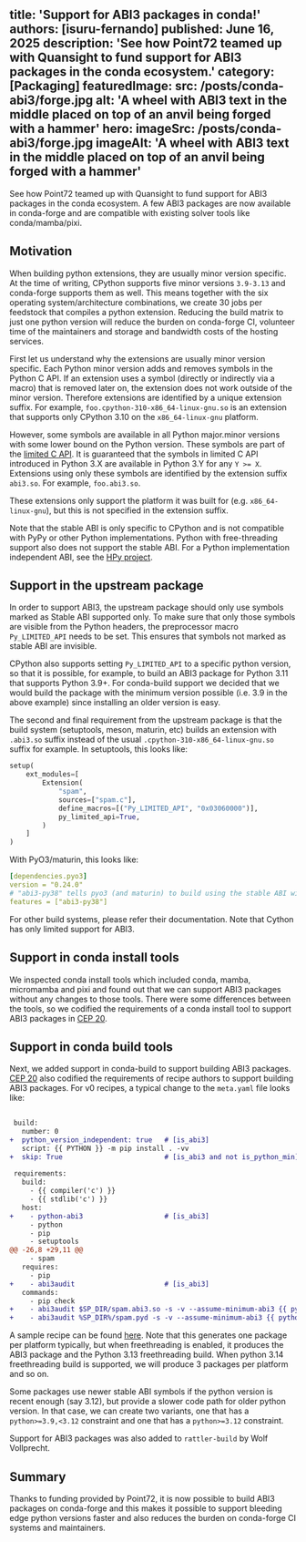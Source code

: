 title: 'Support for ABI3 packages in conda!'
authors: [isuru-fernando]
published: June 16, 2025
description: 'See how Point72 teamed up with Quansight to fund support for ABI3 packages in the conda ecosystem.'
category: [Packaging]
featuredImage:
  src: /posts/conda-abi3/forge.jpg
  alt: 'A wheel with ABI3 text in the middle placed on top of an anvil being forged with a hammer'
hero:
  imageSrc: /posts/conda-abi3/forge.jpg
  imageAlt: 'A wheel with ABI3 text in the middle placed on top of an anvil being forged with a hammer'
---

See how Point72 teamed up with Quansight to fund support for ABI3 packages
in the conda ecosystem. A few ABI3 packages are now available in conda-forge
and are compatible with existing solver tools like conda/mamba/pixi.

## Motivation

When building python extensions, they are usually minor version specific.
At the time of writing, CPython supports five minor versions `3.9-3.13`
and conda-forge supports them as well. This means together with the six
operating system/architecture combinations, we create 30 jobs per feedstock
that compiles a python extension. Reducing the build matrix to just one
python version will reduce the burden on conda-forge CI, volunteer time
of the maintainers and storage and bandwidth costs of the hosting services.

First let us understand why the extensions are usually minor version specific.
Each Python minor version adds and removes symbols in the Python C API.
If an extension uses a symbol (directly or indirectly via a macro) that is
removed later on, the extension does not work outside of the minor
version. Therefore extensions are identified by a unique extension suffix.
For example, `foo.cpython-310-x86_64-linux-gnu.so` is an extension that
supports only CPython 3.10 on the `x86_64-linux-gnu` platform.

However, some symbols are available in all Python major.minor versions with some
lower bound on the Python version. These symbols are part of the
[limited C API][C_API_Stability]. It is guaranteed that the symbols in limited C API
introduced in Python 3.X are available in Python 3.Y for any `Y >= X`.
Extensions using only these symbols are identified by the extension suffix
`abi3.so`. For example, `foo.abi3.so`.

These extensions only support the platform it was built for (e.g.
`x86_64-linux-gnu`), but this is not specified in the extension suffix.

Note that the stable ABI is only specific to CPython and is not compatible with
PyPy or other Python implementations. Python with free-threading support also does
not support the stable ABI. For a Python implementation independent
ABI, see the [HPy project][HPy].

## Support in the upstream package

In order to support ABI3, the upstream package should only use symbols marked
as Stable ABI supported only. To make sure that only those symbols are visible
from the Python headers, the preprocessor macro `Py_LIMITED_API` needs to be set.
This ensures that symbols not marked as stable ABI are invisible.

CPython also supports setting `Py_LIMITED_API` to a specific python version, so
that it is possible, for example, to build an ABI3 package for Python 3.11 that supports
Python 3.9+. For conda-build support we decided that we would build the package
with the minimum version possible (i.e. 3.9 in the above example) since installing
an older version is easy.

The second and final requirement from the upstream package is that the build
system (setuptools, meson, maturin, etc) builds an extension with `.abi3.so`
suffix instead of the usual `.cpython-310-x86_64-linux-gnu.so` suffix for example.
In setuptools, this looks like:
```python
setup(
    ext_modules=[
        Extension(
            "spam",
            sources=["spam.c"],
            define_macros=[("Py_LIMITED_API", "0x03060000")],
            py_limited_api=True,
        )
    ]
)
```
With PyO3/maturin, this looks like:
```yaml
[dependencies.pyo3]
version = "0.24.0"
# "abi3-py38" tells pyo3 (and maturin) to build using the stable ABI with minimum Python version 3.8
features = ["abi3-py38"]
```
For other build systems, please refer their documentation. Note that Cython
has only limited support for ABI3.

## Support in conda install tools

We inspected conda install tools which included conda, mamba, micromamba and pixi
and found out that we can support ABI3 packages without any changes to those tools.
There were some differences between the tools, so we codified the requirements
of a conda install tool to support ABI3 packages in [CEP 20](CEP20).

## Support in conda build tools

Next, we added support in conda-build to support building ABI3 packages.
[CEP 20](CEP20) also codified the requirements of recipe authors to support
building ABI3 packages. For v0 recipes, a typical change to the
`meta.yaml` file looks like:

```diff
 
 build:
   number: 0
+  python_version_independent: true   # [is_abi3]
   script: {{ PYTHON }} -m pip install . -vv
+  skip: True                         # [is_abi3 and not is_python_min]
 
 requirements:
   build:
     - {{ compiler('c') }}
     - {{ stdlib('c') }}
   host:
+    - python-abi3                    # [is_abi3]
     - python
     - pip
     - setuptools
@@ -26,8 +29,11 @@
     - spam
   requires:
     - pip
+    - abi3audit                      # [is_abi3]
   commands:
     - pip check
+    - abi3audit $SP_DIR/spam.abi3.so -s -v --assume-minimum-abi3 {{ python_min }}   # [unix and is_abi3]
+    - abi3audit %SP_DIR%/spam.pyd -s -v --assume-minimum-abi3 {{ python_min }}      # [win and is_abi3]
```

A sample recipe can be found [here](ABI3_example). Note that
this generates one package per platform typically, but when freethreading
is enabled, it produces the ABI3 package and the Python 3.13 freethreading
build. When python 3.14 freethreading build is supported, we will
produce 3 packages per platform and so on.

Some packages use newer stable ABI symbols if the python version is
recent enough (say 3.12), but provide a slower code path for older python
version. In that case, we can create two variants, one that has a
`python>=3.9,<3.12` constraint and one that has a `python>=3.12` constraint.

Support for ABI3 packages was also added to `rattler-build` by Wolf Vollprecht.

## Summary

Thanks to funding provided by Point72, it is now possible to build ABI3
packages on conda-forge and this makes it possible to support bleeding
edge python versions faster and also reduces the burden on conda-forge
CI systems and maintainers.

[C_API_Stability]: https://docs.Python.org/3/c-api/stable.html

[HPy]: https://hpyproject.org

[CEP20]: https://github.com/conda/ceps/blob/main/cep-0020.md

[ABI3_example]: https://github.com/conda-forge/python-abi3-feedstock/blob/main/recipe/example-meta.yaml

